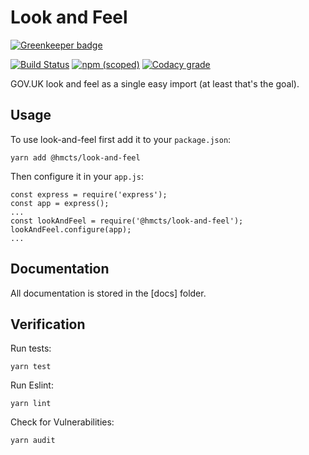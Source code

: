 # Look and Feel

[![Greenkeeper badge](https://badges.greenkeeper.io/hmcts/look-and-feel.svg)](https://greenkeeper.io/)

[![Build Status](https://travis-ci.org/hmcts/look-and-feel.svg?branch=master)](https://travis-ci.org/hmcts/look-and-feel)
[![npm (scoped)](https://img.shields.io/npm/v/@hmcts/look-and-feel.svg)](https://www.npmjs.com/package/@hmcts/look-and-feel)
[![Codacy grade](https://img.shields.io/codacy/grade/46e31ccc16cf41688c9e8dd5e4c112a9.svg)](https://www.codacy.com/app/michaeldfallen/look-and-feel)

GOV.UK look and feel as a single easy import (at least that's the goal).

## Usage

To use look-and-feel first add it to your `package.json`:

    yarn add @hmcts/look-and-feel

Then configure it in your `app.js`:

    const express = require('express');
    const app = express();
    ...
    const lookAndFeel = require('@hmcts/look-and-feel');
    lookAndFeel.configure(app);
    ...

## Documentation

All documentation is stored in the [docs] folder.

## Verification

Run tests:
    
    yarn test

Run Eslint:

    yarn lint

Check for Vulnerabilities:

    yarn audit
